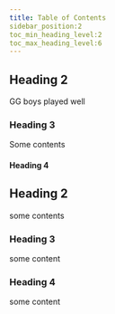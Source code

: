 ```yaml
---
title: Table of Contents 
sidebar_position:2
toc_min_heading_level:2
toc_max_heading_level:6
---
```


## Heading 2 

GG boys played well

### Heading 3
Some contents
#### Heading 4

## Heading 2 
some contents

### Heading 3 
some content

### Heading 4
some content 
